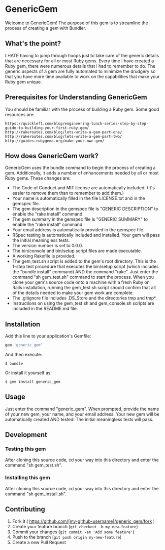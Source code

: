 # GenericGem

Welcome to GenericGem!  The purpose of this gem is to streamline the process of creating a gem with Bundler.  

## What's the point?
I HATE having to jump through hoops just to take care of the generic details that are necessary for all or most Ruby gems.  Every time I have created a Ruby gem, there were numerous details that I had to remember to do.  The generic aspects of a gem are fully automated to minimize the drudgery so that you have more time available to work on the capabilities that make your Ruby gem unique.

## Prerequisites for Understanding GenericGem
You should be familiar with the process of building a Ruby gem.  Some good resources are:

    https://quickleft.com/blog/engineering-lunch-series-step-by-step-guide-to-building-your-first-ruby-gem/
    http://rakeroutes.com/blog/lets-write-a-gem-part-one/
    http://rakeroutes.com/blog/lets-write-a-gem-part-two/
    http://guides.rubygems.org/make-your-own-gem/
    
## How does GenericGem work?
GenericGem uses the bundle command to begin the process of creating a gem.  Additionally, it adds a number of enhancements needed by all or most Ruby gems.  These changes are:

* The Code of Conduct and MIT license are automatically included.  (It's easier to remove them than to remember to add them.)
* Your name is automatically filled in the file LICENSE.txt and in the gemspec file.
* The gem description in the gemspec file is "GENERIC DESCRIPTION" to enable the "rake install" command.
* The gem summary in the gemspec file is "GENERIC SUMMARY" to enable the "rake install" command.
* Your email address is automatically provided in the gemspec file.
* RSpec testing is automatically included and installed.  Your gem will pass the initial meaningless tests.
* The version number is set to 0.0.0.
* The bin/console and bin/setup script files are made executable.
* A working Rakefile is provided.
* The gem_test.sh script is added to the gem's root directory.  This is the 1-step test procedure that executes the bin/setup script (which includes the "bundle install" command) AND the command "rake".  Just enter the command "sh gem_test.sh" command to start the process.  When you clone your gem's source code onto a machine with a fresh Ruby on Rails installation, running the gem_test.sh script should confirm that all of the details needed to make your gem work are complete.
* The .gitignore file includes .DS_Store and the directories tmp and tmp*.
* Instructions on using the gem_test.sh and gem_console.sh scripts are included in the README.md file.


## Installation

Add this line to your application's Gemfile:

```ruby
gem 'generic_gem'
```

And then execute:

    $ bundle

Or install it yourself as:

    $ gem install generic_gem

## Usage

Just enter the command "generic_gem".  When prompted, provide the name of your new gem, your name, and your email address.  Your new gem will be automatically created AND tested.  The initial meaningless tests will pass.

## Development

### Testing this gem

After cloning this source code, cd your way into this directory and enter the command "sh gem_test.sh".

### Installing this gem

After cloning this source code, cd your way into this directory and enter the command "sh gem_install.sh".

## Contributing

1. Fork it ( https://github.com/[my-github-username]/generic_gem/fork )
2. Create your feature branch (`git checkout -b my-new-feature`)
3. Commit your changes (`git commit -am 'Add some feature'`)
4. Push to the branch (`git push origin my-new-feature`)
5. Create a new Pull Request
